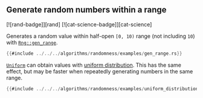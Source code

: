 ## Generate random numbers within a range

[![rand-badge]][rand] [![cat-science-badge]][cat-science]

Generates a random value within half-open `[0, 10)` range (not including `10`) with [`Rng::gen_range`].

```rust
{{#include ../../../algorithms/randomness/examples/gen_range.rs}}
```

[`Uniform`] can obtain values with [uniform distribution].
This has the same effect, but may be faster when repeatedly generating numbers
in the same range.

```rust
{{#include ../../../algorithms/randomness/examples/uniform_distribution.rs}}
```

[`Uniform`]: https://docs.rs/rand/*/rand/distributions/uniform/struct.Uniform.html
[`Rng::gen_range`]: https://doc.rust-lang.org/rand/*/rand/trait.Rng.html#method.gen_range
[uniform distribution]: https://en.wikipedia.org/wiki/Uniform_distribution_(continuous)
